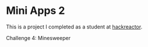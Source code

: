 # Mini Apps 2
This is a project I completed as a student at [hackreactor](http://hackreactor.com).

Challenge 4: Minesweeper

